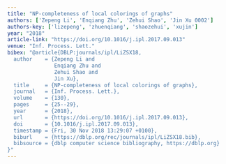 ```yaml
---
title: "NP-completeness of local colorings of graphs"
authors: ['Zepeng Li', 'Enqiang Zhu', 'Zehui Shao', 'Jin Xu 0002']
authors-key: ['lizepeng', 'zhuenqiang', 'shaozehui', 'xujin']
year: "2018"
article-link: "https://doi.org/10.1016/j.ipl.2017.09.013"
venue: "Inf. Process. Lett."
bibex: "@article{DBLP:journals/ipl/LiZSX18,
  author    = {Zepeng Li and
               Enqiang Zhu and
               Zehui Shao and
               Jin Xu},
  title     = {NP-completeness of local colorings of graphs},
  journal   = {Inf. Process. Lett.},
  volume    = {130},
  pages     = {25--29},
  year      = {2018},
  url       = {https://doi.org/10.1016/j.ipl.2017.09.013},
  doi       = {10.1016/j.ipl.2017.09.013},
  timestamp = {Fri, 30 Nov 2018 13:29:07 +0100},
  biburl    = {https://dblp.org/rec/journals/ipl/LiZSX18.bib},
  bibsource = {dblp computer science bibliography, https://dblp.org}
}"
---
```

